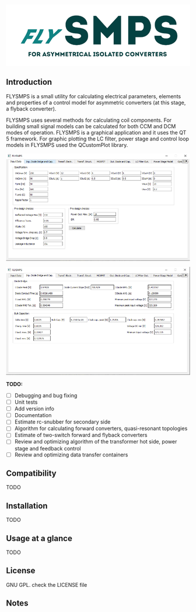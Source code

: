 ![FLYSMPS logo](https://github.com/aemeltsev/FLySMPS/raw/fix/img/flogo.png)

## Introduction
FLYSMPS is a small utility for calculating electrical parameters, elements and properties of a control model for asymmetric converters (at this stage, a flyback converter).

FLYSMPS uses several methods for calculating coil components. For building small signal models can be calculated for both CCM and DCM modes of operation.
FLYSMPS is a graphical application and it uses the QT 5 framework. For graphic plotting the LC filter, power stage and control loop models in FLYSMPS used the QCustomPlot library.

![FLYSMPS main_screenshot](https://github.com/aemeltsev/FLySMPS/raw/fix/img/screen_main.png)

![FLYSMPS db_bc_screenshot](https://github.com/aemeltsev/FLySMPS/raw/fix/img/db_bcap.png)

**TODO:**
- [ ] Debugging and bug fixing 
- [ ] Unit tests
- [ ] Add version info
- [ ] Documentation
- [ ] Estimate rc-snubber for secondary side
- [ ] Algorithm for calculating forward converters, quasi-resonant topologies
- [ ] Estimate of two-switch forward and flyback converters
- [ ] Review and optimizing algorithm of the transformer hot side, power stage and feedback control
- [ ] Review and optimizing data transfer containers

## Compatibility
TODO

## Installation
TODO

## Usage at a glance
TODO

## License
GNU GPL. check the LICENSE file

## Notes

